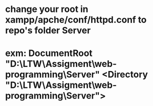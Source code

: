 # change your root in xampp/apche/conf/httpd.conf to repo's folder Server

# exm: DocumentRoot "D:\LTW\Assigment\web-programming\Server" <Directory "D:\LTW\Assigment\web-programming\Server">

